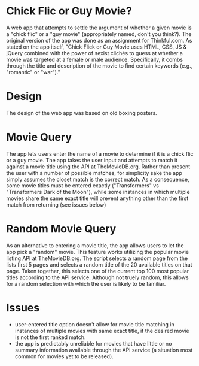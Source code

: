 # Chick Flic or Guy Movie?

A web app that attempts to settle the argument of whether a given movie is a "chick flic" or a "guy movie" (appropriately named, don't you think?). The original version of the app was done as an assignment for Thinkful.com. As stated on the app itself, "Chick Flick or Guy Movie uses HTML, CSS, JS & jQuery combined with the power of sexist clichés to guess at whether a movie was targeted at a female or male audience. Specifically, it combs through the title and description of the movie to find certain keywords (e.g., "romantic" or "war")."  

# Design

The design of the web app was based on old boxing posters. 

# Movie Query

The app lets users enter the name of a movie to determine if it is a chick flic or a guy movie. The app takes the user input and attempts to match it against a movie title using the API at TheMovieDB.org. Rather than present the user with a number of possible matches, for simplicity sake the app simply assumes the closet match is the correct match. As a consequence, some movie titles must be entered exactly ("Transformers" vs "Transformers Dark of the Moon"), while some instances in which multiple movies share the same exact title will prevent anything other than the first match from returning (see issues below)   

# Random Movie Query

As an alternative to entering a movie title, the app allows users to let the app pick a "random" movie. This feature works utilizing the popular movie listing API at TheMovieDB.org. The script selects a random page from the lists first 5 pages and selects a random title of the 20 available titles on that page. Taken together, this selects one of the current top 100 most popular titles according to the API service. Although not truely random, this allows for a random selection with which the user is likely to be familiar.    

# Issues

- user-entered title option doesn't allow for movie title matching in instances of multiple movies with same exact title, if the desired movie is not the first ranked match.
- the app is predictably unreliable for movies that have little or no summary information available through the API service (a situation most common for movies yet to be released). 

